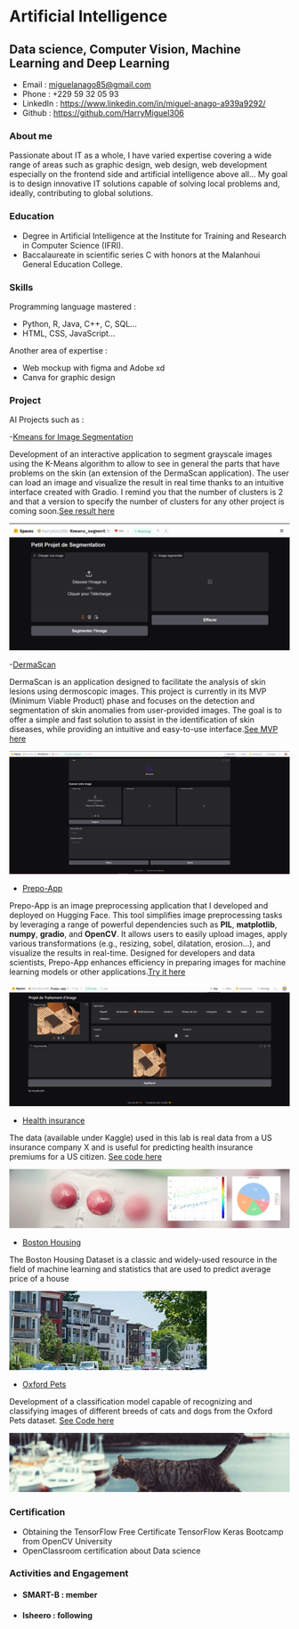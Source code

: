 # Artificial Intelligence

## Data science, Computer Vision, Machine Learning and Deep Learning

- Email : miguelanago85@gmail.com
- Phone : +229 59 32 05 93
- LinkedIn : https://www.linkedin.com/in/miguel-anago-a939a9292/
- Github : https://github.com/HarryMiguel306

### About me

Passionate about IT as a whole, I have varied expertise covering a wide range of areas such as graphic design, web design, web development especially on the frontend side and artificial intelligence above all... My goal is to design innovative IT solutions capable of solving local problems and, ideally, contributing to global solutions.

### Education

- Degree in Artificial Intelligence at the Institute for Training and Research in Computer Science (IFRI).
- Baccalaureate in scientific series C with honors at the Malanhoui General Education College.

### Skills
Programming language mastered :
- Python, R, Java, C++, C, SQL...
- HTML, CSS, JavaScript...

Another area of ​​expertise :
- Web mockup with figma and Adobe xd
- Canva for graphic design

### Project
AI Projects such as :


-[Kmeans for Image Segmentation](https://huggingface.co/spaces/Harryboss306/Kmeans_segment)

Development of an interactive application to segment grayscale images using the K-Means algorithm to allow to see in general the parts that have problems on the skin (an extension of the DermaScan application). The user can load an image and visualize the result in real time thanks to an intuitive interface created with Gradio. I remind you that the number of clusters is 2 and that a version to specify the number of clusters for any other project is coming soon.[See result here](https://huggingface.co/spaces/Harryboss306/Kmeans_segment)

![Image](extension.png)

-[DermaScan](https://huggingface.co/spaces/Harryboss306/DermaScan)

DermaScan is an application designed to facilitate the analysis of skin lesions using dermoscopic images. This project is currently in its MVP (Minimum Viable Product) phase and focuses on the detection and segmentation of skin anomalies from user-provided images. The goal is to offer a simple and fast solution to assist in the identification of skin diseases, while providing an intuitive and easy-to-use interface.[See MVP here](https://huggingface.co/spaces/Harryboss306/DermaScan)

![DermaScan](derm.png)

- [Prepo-App](https://huggingface.co/spaces/Harryboss306/Prepo-app)

Prepo-App is an image preprocessing application that I developed and deployed on Hugging Face. This tool simplifies image preprocessing tasks by leveraging a range of powerful dependencies such as **PIL**, **matplotlib**, **numpy**, **gradio**, and **OpenCV**. It allows users to easily upload images, apply various transformations (e.g., resizing, sobel, dilatation, erosion...), and visualize the results in real-time. Designed for developers and data scientists, Prepo-App enhances efficiency in preparing images for machine learning models or other applications.[Try it here](https://huggingface.co/spaces/Harryboss306/Prepo-app)

![Prepo-app Image](Prepo.png)

- [Health insurance](https://www.kaggle.com/datasets/teertha/ushealthinsurancedataset)

The data (available under Kaggle) used in this lab is real data from a US insurance company X and is useful for predicting health insurance premiums for a US citizen. [See code here](https://github.com/HarryMiguel306/harryboss85.github.io/blob/main/ProjetML.ipynb)

![Health](dataset-cover.jpg)

- [Boston Housing](https://www.kaggle.com/datasets/arunjangir245/boston-housing-dataset)

The Boston Housing Dataset is a classic and widely-used resource in the field of machine learning and statistics that are used to predict average price of a house

![Housing](téléchargement.jpg)

- [Oxford Pets](https://www.kaggle.com/datasets/tanlikesmath/the-oxfordiiit-pet-dataset)

Development of a classification model capable of recognizing and classifying images of different breeds of cats and dogs from the Oxford Pets dataset. [See Code here](https://colab.research.google.com/drive/1gkLR0y59QtVxLVzO8h0jSZVKQRqn2rbV?hl=fr#scrollTo=N7b727NEalyf)

![Pets](ox.jpg)

### Certification 

- Obtaining the TensorFlow Free Certificate TensorFlow Keras Bootcamp from OpenCV University
- OpenClassroom certification about Data science

### Activities and Engagement
- #### SMART-B : member
- #### Isheero : following



 

